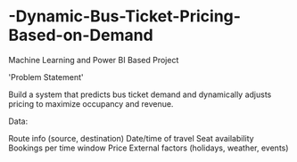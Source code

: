 # -Dynamic-Bus-Ticket-Pricing-Based-on-Demand
Machine Learning and Power BI Based Project

'Problem Statement'

Build a system that predicts bus ticket demand and dynamically adjusts pricing to maximize occupancy and revenue.

Data:

Route info (source, destination)
Date/time of travel
Seat availability
Bookings per time window
Price
External factors (holidays, weather, events)
